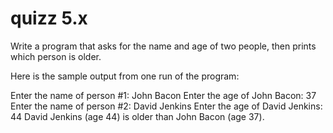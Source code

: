 # quizz 5.x
Write a program that asks for the name and age of two people, then prints which person is older.

Here is the sample output from one run of the program:

Enter the name of person #1: John Bacon
Enter the age of John Bacon: 37
Enter the name of person #2: David Jenkins
Enter the age of David Jenkins: 44
David Jenkins (age 44) is older than John Bacon (age 37).